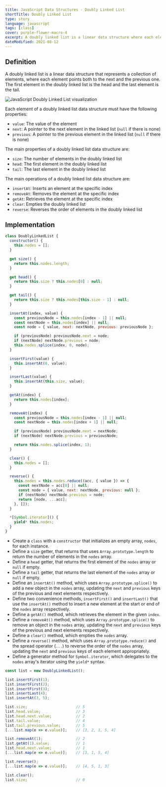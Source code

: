 ```yaml
---
title: JavaScript Data Structures - Doubly Linked List
shortTitle: Doubly Linked List
type: story
language: javascript
tags: [class]
cover: purple-flower-macro-4
excerpt: A doubly linked list is a linear data structure where each element points both to the next and the previous one.
dateModified: 2021-08-12
---
```


## Definition

A doubly linked list is a linear data structure that represents a collection of elements, where each element points both to the next and the previous one. The first element in the doubly linked list is the head and the last element is the tail.

![JavaScript Doubly Linked List visualization](./illustrations/ds-doubly-linked-list.svg)

Each element of a doubly linked list data structure must have the following properties:

- `value`: The value of the element
- `next`: A pointer to the next element in the linked list (`null` if there is none)
- `previous`: A pointer to the previous element in the linked list (`null` if there is none)

The main properties of a doubly linked list data structure are:

- `size`: The number of elements in the doubly linked list
- `head`: The first element in the doubly linked list
- `tail`: The last element in the doubly linked list

The main operations of a doubly linked list data structure are:

- `insertAt`: Inserts an element at the specific index
- `removeAt`: Removes the element at the specific index
- `getAt`: Retrieves the element at the specific index
- `clear`: Empties the doubly linked list
- `reverse`: Reverses the order of elements in the doubly linked list

## Implementation

```js
class DoublyLinkedList {
  constructor() {
    this.nodes = [];
  }

  get size() {
    return this.nodes.length;
  }

  get head() {
    return this.size ? this.nodes[0] : null;
  }

  get tail() {
    return this.size ? this.nodes[this.size - 1] : null;
  }

  insertAt(index, value) {
    const previousNode = this.nodes[index - 1] || null;
    const nextNode = this.nodes[index] || null;
    const node = { value, next: nextNode, previous: previousNode };

    if (previousNode) previousNode.next = node;
    if (nextNode) nextNode.previous = node;
    this.nodes.splice(index, 0, node);
  }

  insertFirst(value) {
    this.insertAt(0, value);
  }

  insertLast(value) {
    this.insertAt(this.size, value);
  }

  getAt(index) {
    return this.nodes[index];
  }

  removeAt(index) {
    const previousNode = this.nodes[index - 1] || null;
    const nextNode = this.nodes[index + 1] || null;

    if (previousNode) previousNode.next = nextNode;
    if (nextNode) nextNode.previous = previousNode;

    return this.nodes.splice(index, 1);
  }

  clear() {
    this.nodes = [];
  }

  reverse() {
    this.nodes = this.nodes.reduce((acc, { value }) => {
      const nextNode = acc[0] || null;
      const node = { value, next: nextNode, previous: null };
      if (nextNode) nextNode.previous = node;
      return [node, ...acc];
    }, []);
  }

  *[Symbol.iterator]() {
    yield* this.nodes;
  }
}
```

- Create a `class` with a `constructor` that initializes an empty array, `nodes`, for each instance.
- Define a `size` getter, that returns that uses `Array.prototype.length` to return the number of elements in the `nodes` array.
- Define a `head` getter, that returns the first element of the `nodes` array or `null` if empty.
- Define a `tail` getter, that returns the last element of the `nodes` array or `null` if empty.
- Define an `insertAt()` method, which uses `Array.prototype.splice()` to add a new object in the `nodes` array, updating the `next` and `previous` keys of the previous and next elements respectively.
- Define two convenience methods, `insertFirst()` and `insertLast()` that use the `insertAt()` method to insert a new element at the start or end of the `nodes` array respectively.
- Define a `getAt()` method, which retrieves the element in the given `index`.
- Define a `removeAt()` method, which uses `Array.prototype.splice()` to remove an object in the `nodes` array, updating the `next` and `previous` keys of the previous and next elements respectively.
- Define a `clear()` method, which empties the `nodes` array.
- Define a `reverse()` method, which uses `Array.prototype.reduce()` and the spread operator (`...`) to reverse the order of the `nodes` array, updating the `next` and `previous` keys of each element appropriately.
- Define a generator method for `Symbol.iterator`, which delegates to the `nodes` array's iterator using the `yield*` syntax.

```js
const list = new DoublyLinkedList();

list.insertFirst(1);
list.insertFirst(2);
list.insertFirst(3);
list.insertLast(4);
list.insertAt(3, 5);

list.size;                      // 5
list.head.value;                // 3
list.head.next.value;           // 2
list.tail.value;                // 4
list.tail.previous.value;       // 5
[...list.map(e => e.value)];    // [3, 2, 1, 5, 4]

list.removeAt(1);               // 2
list.getAt(1).value;            // 1
list.head.next.value;           // 1
[...list.map(e => e.value)];    // [3, 1, 5, 4]

list.reverse();
[...list.map(e => e.value)];    // [4, 5, 1, 3]

list.clear();
list.size;                      // 0
```
